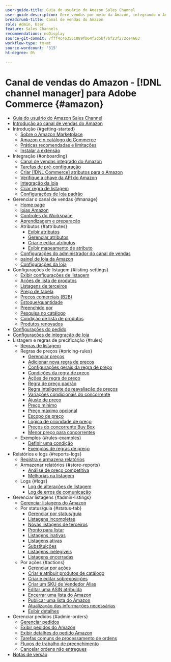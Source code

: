 ```yaml
---
user-guide-title: Guia do usuário do Amazon Sales Channel
user-guide-description: Gere vendas por meio da Amazon, integrando o Adobe Commerce ou o Magento Open Source ao seu [!DNL Amazon Seller Central] conta.
breadcrumb-title: Canal de vendas do Amazon
role: Admin, User
feature: Sales Channels
recommendations: noDisplay
source-git-commit: 7fff4c463551089fb64f2d5bf7bf23f272ce4663
workflow-type: tm+mt
source-wordcount: '315'
ht-degree: 0%

---
```



# Canal de vendas do Amazon - [!DNL channel manager] para Adobe Commerce {#amazon}

- [Guia do usuário do Amazon Sales Channel](guide-overview.md)
- [Introdução ao canal de vendas do Amazon](overview.md)
- Introdução {#getting-started}
   - [Sobre o Amazon Marketplace](about-amazon-marketplace.md)
   - [Amazon e o catálogo do Commerce](about-listings-and-catalog.md)
   - [Práticas recomendadas e limitações](amazon-best-practices.md)
   - [Instalar a extensão](install.md)
- Integração {#onboarding}
   - [Canal de vendas integrado do Amazon](amazon-onboarding-home.md)
   - [Tarefas de pré-configuração](amazon-pre-setup-tasks.md)
   - [Criar [!DNL Commerce] atributos para o Amazon](ob-creating-magento-attributes.md)
   - [Verifique a chave da API do Amazon](amazon-verify-api-key.md)
   - [Integração da loja](store-integration.md)
   - [Criar regra de listagem](ob-create-listing-rule.md)
   - [Configurações de loja padrão](default-store-settings.md)
- Gerenciar o canal de vendas {#manage}
   - [Home page](amazon-sales-channel-home.md)
   - [lojas Amazon](managing-stores.md)
   - [Controles do Workspace](workspace-controls.md)
   - [Aprendizagem e preparação](learning-preparation.md)
   - Atributos {#attributes}
      - [Exibir atributos](attributes-view.md)
      - [Gerenciar atributos](managing-attributes.md)
      - [Criar e editar atributos](creating-attributes.md)
      - [Exibir mapeamento de atributo](amazon-matching-attributes-values.md)
   - [Configurações do administrador do canal de vendas](sales-channel-settings.md)
   - [painel de loja da Amazon](amazon-store-dashboard.md)
   - [Configurações da loja](ob-store-review.md)
- Configurações de listagem {#listing-settings}
   - [Exibir configurações de listagem](listing-settings.md)
   - [Ações de lista de produtos](product-listing-actions.md)
   - [Listagens de terceiros](third-party-listing-settings.md)
   - [Preço de tabela](listing-price.md)
   - [Preços comerciais (B2B)](business-pricing.md)
   - [Estoque/quantidade](stock-quantity.md)
   - [Preenchido por](fulfilled-by.md)
   - [Pesquisa no catálogo](catalog-search.md)
   - [Condição de lista de produtos](product-listing-condition.md)
   - [Produtos renovados](renewed-products.md)
- [Configurações do pedido](order-settings.md)
- [Configurações de integração de loja](store-integration-settings.md)
- Listagem e regras de precificação {#rules}
   - [Regras de listagem](listing-rules.md)
   - Regras de preços {#pricing-rules}
      - [Gerenciar preços](pricing-products.md)
      - [Adicionar nova regra de preços](add-pricing-rule.md)
      - [Configurações gerais da regra de preço](pricing-rule-general-settings.md)
      - [Condições da regra de preço](pricing-rule-conditions.md)
      - [Ações de regra de preço](pricing-rule-actions.md)
      - [Regra de preço padrão](standard-price-rules.md)
      - [Regra inteligente de reavaliação de preços](intelligent-repricing-rules.md)
      - [Variações condicionais do concorrente](competitor-conditional-variances.md)
      - [Ajuste de preço](price-adjustment.md)
      - [Preço mínimo](floor-price.md)
      - [Preço máximo opcional](optional-ceiling-price.md)
      - [Escopo de preço](price-scope.md)
      - [Lógica de prioridade de preço](price-priority-logic.md)
      - [Preços do concorrente Buy Box](buy-box-competitor-pricing.md)
      - [Menor preço para concorrentes](lowest-competitor-pricing.md)
   - Exemplos {#rules-examples}
      - [Definir uma condição](ob-define-condition-example.md)
      - [Exemplos de regras de preço](price-rule-examples.md)
- Relatórios e logs {#reports-logs}
   - [Registra e armazena relatórios](amazon-logs-reports.md)
   - Armazenar relatórios {#store-reports}
      - [Análise de preço competitiva](competitive-price-analysis.md)
      - [Melhorias na listagem](listing-improvements.md)
   - Logs {#logs}
      - [Log de alterações de listagem](listing-changes-log.md)
      - [Log de erros de comunicação](communication-errors-log.md)
- Gerenciar listagens {#admin-listings}
   - [Gerenciar listagens do Amazon](managing-product-listings.md)
   - Por status/guia {#status-tab}
      - [Gerenciar por status/guia](managing-listings-by-tab.md)
      - [Listagens incompletas](incomplete-listings.md)
      - [Novas listagens de terceiros](new-third-party-listings.md)
      - [Pronto para listar](ready-to-list.md)
      - [Listagens inativas](inactive-listings.md)
      - [Listagens ativas](active-listings.md)
      - [Substituições](overrides.md)
      - [Listagens inelegíveis](ineligible-listings.md)
      - [Listagens encerradas](ended-listings.md)
   - Por ações {#actions}
      - [Gerenciar por ações](managing-listings-by-action.md)
      - [Criar e atribuir produtos de catálogo](creating-assigning-catalog-products.md)
      - [Criar e editar sobreposições](creating-editing-overrides.md)
      - [Criar um SKU de Vendedor Alias](create-alias-seller-sku.md)
      - [Editar uma ASIN atribuída](edit-assigned-asin.md)
      - [Encerrar uma lista do Amazon](end-listings-manually.md)
      - [Publicar uma lista do Amazon](publish-listings-manually.md)
      - [Atualização das informações necessárias](amazon-manually-update-incomplete-listing.md)
      - [Exibir detalhes](product-listing-details.md)
- Gerenciar pedidos {#admin-orders}
   - [Gerenciar pedidos](managing-orders.md)
   - [Exibir pedidos do Amazon](amazon-orders-all.md)
   - [Exibir detalhes do pedido Amazon](amazon-order-details.md)
   - [Tarefas comuns de processamento de ordens](common-order-processing.md)
   - [Fluxos de trabalho de preenchimento](fulfillment-workflows.md)
   - [Cancelar ordens não entregues](cancel-unshipped-order.md)
- [Notas de versão](release-notes.md)
